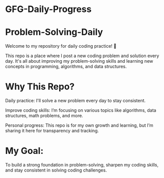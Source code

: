 # GFG-Daily-Progress
# Problem-Solving-Daily

Welcome to my repository for daily coding practice! 🚀

This repo is a place where I post a new coding problem and solution every day. It's all about improving my problem-solving skills and learning new concepts in programming, algorithms, and data structures.

# Why This Repo?

Daily practice: I'll solve a new problem every day to stay consistent.

Improve coding skills: I’m focusing on various topics like algorithms, data structures, math problems, and more.

Personal progress: This repo is for my own growth and learning, but I’m sharing it here for transparency and tracking.

# My Goal:
To build a strong foundation in problem-solving, sharpen my coding skills, and stay consistent in solving coding challenges.
